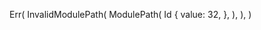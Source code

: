 Err(
    InvalidModulePath(
        ModulePath(
            Id {
                value: 32,
            },
        ),
    ),
)